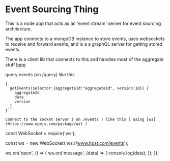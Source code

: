# Event Sourcing Thing

This is a node app that acts as an 'event stream' server for event sourcing architecture.

The app connects to a mongoDB instance to store events, uses websockets to receive and forward events, and is a a graphQL server for getting stored events.

There is a client lib that connects to this and handles most of the aggregate stuff [here](https://github.com/revilossor/rahv-client)

query events (on /query) like this

```
{
  getEvents(selector:{aggregateId:"aggregateId", version:10}) {
    aggregateId
    data
    version
  }
}```

Connect to the socket server ( on /events ) like this ( using [ws](https://www.npmjs.com/package/ws) )

```
const WebSocket = require('ws');

const ws = new WebSocket('ws://www.host.com/events');

ws.on('open', () => {
  ws.on('message', (data) => {
    console.log(data);
  });
});

```
